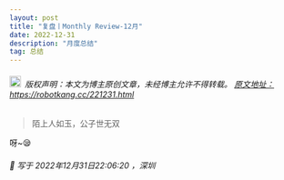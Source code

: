 ```yaml
---
layout: post
title: "复盘丨Monthly Review-12月"
date: 2022-12-31 
description: "月度总结"
tag: 总结
---   
```


<h6><img src="https://robotkang-1257995526.cos.ap-chengdu.myqcloud.com/icon/copyright.png" alt="copyright" style="display:inline;margin-bottom: -5px;" width="20" height="20"> 版权声明：本文为博主原创文章，未经博主允许不得转载。
<a target="_blank" href="https://robotkang.cc/221231.html">原文地址：https://robotkang.cc/221231.html </a>
</h6>                           
        
> 陌上人如玉，公子世无双         

呀~😪                     
                 
<h6> 

📌 写于 2022年12月31日22:06:20 ，深圳                                 

</h6>             



